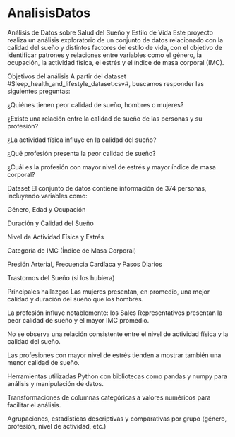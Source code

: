 # AnalisisDatos
Análisis de Datos sobre Salud del Sueño y Estilo de Vida
Este proyecto realiza un análisis exploratorio de un conjunto de datos relacionado con la calidad del sueño y distintos factores del estilo de vida, con el objetivo de identificar patrones y relaciones entre variables como el género, la ocupación, la actividad física, el estrés y el índice de masa corporal (IMC).

Objetivos del análisis
A partir del dataset #Sleep_health_and_lifestyle_dataset.csv#, buscamos responder las siguientes preguntas:

¿Quiénes tienen peor calidad de sueño, hombres o mujeres?

¿Existe una relación entre la calidad de sueño de las personas y su profesión?

¿La actividad física influye en la calidad del sueño?

¿Qué profesión presenta la peor calidad de sueño?

¿Cuál es la profesión con mayor nivel de estrés y mayor índice de masa corporal?

Dataset
El conjunto de datos contiene información de 374 personas, incluyendo variables como:

Género, Edad y Ocupación

Duración y Calidad del Sueño

Nivel de Actividad Física y Estrés

Categoría de IMC (Índice de Masa Corporal)

Presión Arterial, Frecuencia Cardíaca y Pasos Diarios

Trastornos del Sueño (si los hubiera)

Principales hallazgos
Las mujeres presentan, en promedio, una mejor calidad y duración del sueño que los hombres.

La profesión influye notablemente: los Sales Representatives presentan la peor calidad de sueño y el mayor IMC promedio.

No se observa una relación consistente entre el nivel de actividad física y la calidad del sueño.

Las profesiones con mayor nivel de estrés tienden a mostrar también una menor calidad de sueño.

Herramientas utilizadas
Python con bibliotecas como pandas y numpy para análisis y manipulación de datos.

Transformaciones de columnas categóricas a valores numéricos para facilitar el análisis.

Agrupaciones, estadísticas descriptivas y comparativas por grupo (género, profesión, nivel de actividad, etc.)
